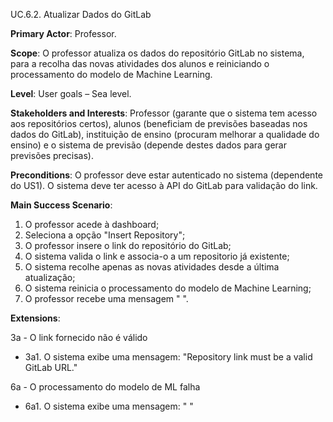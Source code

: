 UC.6.2. Atualizar Dados do GitLab

**Primary Actor**: Professor.

**Scope**: O professor atualiza os dados do repositório GitLab no sistema, para a recolha das novas atividades dos alunos e reiniciando o processamento do modelo de Machine Learning.

**Level**: User goals – Sea level.

**Stakeholders and Interests**: Professor (garante que o sistema tem acesso aos repositórios certos), alunos (beneficiam de previsões baseadas nos dados do GitLab), instituição de ensino (procuram melhorar a qualidade do ensino) e o sistema de previsão (depende destes dados para gerar previsões precisas).

**Preconditions**: O professor deve estar autenticado no sistema (dependente do US1). O sistema deve ter acesso à API do GitLab para validação do link.

**Main Success Scenario**:
1. O professor acede à dashboard;
2. Seleciona a opção "Insert Repository";
3. O professor insere o link do repositório do GitLab;
4. O sistema valida o link e associa-o a um repositorio já existente;
5. O sistema recolhe apenas as novas atividades desde a última atualização;
6. O sistema reinicia o processamento do modelo de Machine Learning;
7. O professor recebe uma mensagem "  ".

**Extensions**:

3a - O link fornecido não é válido
- 3a1. O sistema exibe uma mensagem: "Repository link must be a valid GitLab URL."

6a - O processamento do modelo de ML falha
- 6a1. O sistema exibe uma mensagem: " "
